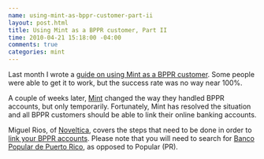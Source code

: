 ```yaml
--- 
name: using-mint-as-bppr-customer-part-ii
layout: post.html
title: Using Mint as a BPPR customer, Part II
time: 2010-04-21 15:18:00 -04:00
comments: true
categories: mint
---
```

Last month I wrote a [guide on using Mint as a BPPR customer](http://www.hectorramos.com/journal/2010/3/3/using-mint-as-a-bppr-customer.html). Some people were able to get it to work, but the success rate was no way near 100%.

A couple of weeks later, [Mint](http://www.mint.com) changed the way they handled BPPR accounts, but only temporarily. Fortunately, Mint has resolved the situation and all BPPR customers should be able to link their online banking accounts.

Miguel Rios, of [Noveltica](http://noveltica.com/), covers the steps that need to be done in order to [link your BPPR accounts](http://noveltica.com/nuevo-conecta-tu-cuenta-del-banco-popular-con-mint-com/). Please note that you will need to search for [Banco Popular de Puerto Rico](http://www.popular.com), as opposed to Popular (PR).

